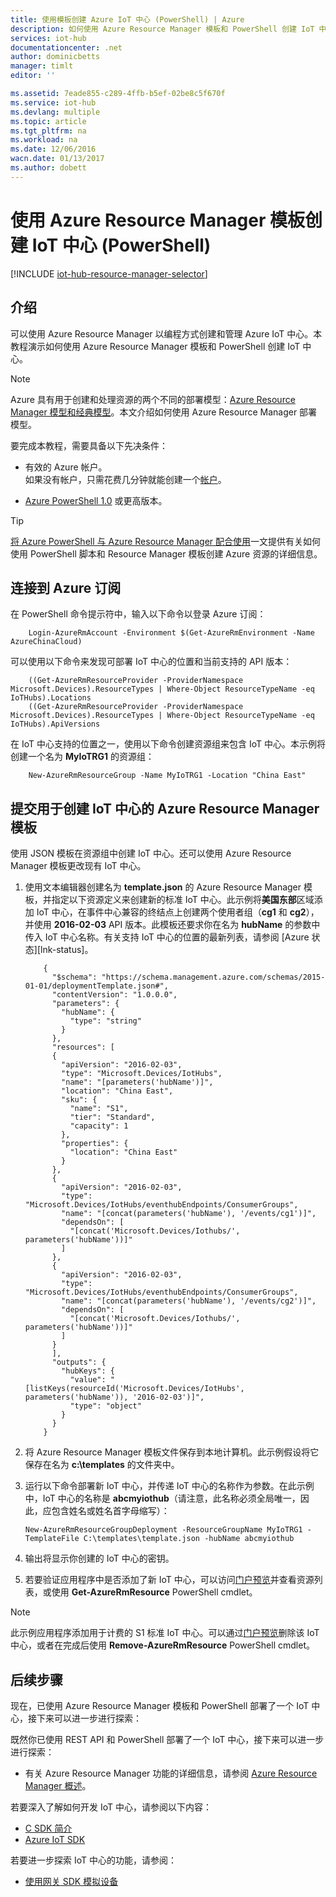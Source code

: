 ```yaml
---
title: 使用模板创建 Azure IoT 中心 (PowerShell) | Azure
description: 如何使用 Azure Resource Manager 模板和 PowerShell 创建 IoT 中心。
services: iot-hub
documentationcenter: .net
author: dominicbetts
manager: timlt
editor: ''

ms.assetid: 7eade855-c289-4ffb-b5ef-02be8c5f670f
ms.service: iot-hub
ms.devlang: multiple
ms.topic: article
ms.tgt_pltfrm: na
ms.workload: na
ms.date: 12/06/2016
wacn.date: 01/13/2017
ms.author: dobett
---
```


# 使用 Azure Resource Manager 模板创建 IoT 中心 \(PowerShell\)

[!INCLUDE [iot-hub-resource-manager-selector](../../includes/iot-hub-resource-manager-selector.md)]

## 介绍
可以使用 Azure Resource Manager 以编程方式创建和管理 Azure IoT 中心。本教程演示如何使用 Azure Resource Manager 模板和 PowerShell 创建 IoT 中心。

> [!NOTE]
Azure 具有用于创建和处理资源的两个不同的部署模型：[Azure Resource Manager 模型和经典模型](../azure-resource-manager/resource-manager-deployment-model.md)。本文介绍如何使用 Azure Resource Manager 部署模型。
> 
> 

要完成本教程，需要具备以下先决条件：

* 有效的 Azure 帐户。<br/>如果没有帐户，只需花费几分钟就能创建一个[帐户][lnk-free-trial]。
- [Azure PowerShell 1.0][lnk-powershell-install] 或更高版本。

> [!TIP]
> [将 Azure PowerShell 与 Azure Resource Manager 配合使用][lnk-powershell-arm]一文提供有关如何使用 PowerShell 脚本和 Resource Manager 模板创建 Azure 资源的详细信息。

## 连接到 Azure 订阅

在 PowerShell 命令提示符中，输入以下命令以登录 Azure 订阅：

```
    Login-AzureRmAccount -Environment $(Get-AzureRmEnvironment -Name AzureChinaCloud)
```

可以使用以下命令来发现可部署 IoT 中心的位置和当前支持的 API 版本：

```
    ((Get-AzureRmResourceProvider -ProviderNamespace Microsoft.Devices).ResourceTypes | Where-Object ResourceTypeName -eq IoTHubs).Locations
    ((Get-AzureRmResourceProvider -ProviderNamespace Microsoft.Devices).ResourceTypes | Where-Object ResourceTypeName -eq IoTHubs).ApiVersions
```

在 IoT 中心支持的位置之一，使用以下命令创建资源组来包含 IoT 中心。本示例将创建一个名为 **MyIoTRG1** 的资源组：

```
    New-AzureRmResourceGroup -Name MyIoTRG1 -Location "China East"
```

## 提交用于创建 IoT 中心的 Azure Resource Manager 模板
使用 JSON 模板在资源组中创建 IoT 中心。还可以使用 Azure Resource Manager 模板更改现有 IoT 中心。

1. 使用文本编辑器创建名为 **template.json** 的 Azure Resource Manager 模板，并指定以下资源定义来创建新的标准 IoT 中心。此示例将**美国东部**区域添加 IoT 中心，在事件中心兼容的终结点上创建两个使用者组（**cg1** 和 **cg2**），并使用 **2016-02-03** API 版本。此模板还要求你在名为 **hubName** 的参数中传入 IoT 中心名称。有关支持 IoT 中心的位置的最新列表，请参阅 \[Azure 状态\]\[lnk-status\]。

    ```
        {
          "$schema": "https://schema.management.azure.com/schemas/2015-01-01/deploymentTemplate.json#",
          "contentVersion": "1.0.0.0",
          "parameters": {
            "hubName": {
              "type": "string"
            }
          },
          "resources": [
          {
            "apiVersion": "2016-02-03",
            "type": "Microsoft.Devices/IotHubs",
            "name": "[parameters('hubName')]",
            "location": "China East",
            "sku": {
              "name": "S1",
              "tier": "Standard",
              "capacity": 1
            },
            "properties": {
              "location": "China East"
            }
          },
          {
            "apiVersion": "2016-02-03",
            "type": "Microsoft.Devices/IotHubs/eventhubEndpoints/ConsumerGroups",
            "name": "[concat(parameters('hubName'), '/events/cg1')]",
            "dependsOn": [
              "[concat('Microsoft.Devices/Iothubs/', parameters('hubName'))]"
            ]
          },
          {
            "apiVersion": "2016-02-03",
            "type": "Microsoft.Devices/IotHubs/eventhubEndpoints/ConsumerGroups",
            "name": "[concat(parameters('hubName'), '/events/cg2')]",
            "dependsOn": [
              "[concat('Microsoft.Devices/Iothubs/', parameters('hubName'))]"
            ]
          }
          ],
          "outputs": {
            "hubKeys": {
              "value": "[listKeys(resourceId('Microsoft.Devices/IotHubs', parameters('hubName')), '2016-02-03')]",
              "type": "object"
            }
          }
        }
    ```

2. 将 Azure Resource Manager 模板文件保存到本地计算机。此示例假设将它保存在名为 **c:\\templates** 的文件夹中。

3. 运行以下命令部署新 IoT 中心，并传递 IoT 中心的名称作为参数。在此示例中，IoT 中心的名称是 **abcmyiothub**（请注意，此名称必须全局唯一，因此，应包含姓名或姓名首字母缩写）：

    ```
    New-AzureRmResourceGroupDeployment -ResourceGroupName MyIoTRG1 -TemplateFile C:\templates\template.json -hubName abcmyiothub
    ```

4. 输出将显示你创建的 IoT 中心的密钥。
5. 若要验证应用程序中是否添加了新 IoT 中心，可以访问[门户预览][lnk-azure-portal]并查看资源列表，或使用 **Get-AzureRmResource** PowerShell cmdlet。

> [!NOTE]
> 此示例应用程序添加用于计费的 S1 标准 IoT 中心。可以通过[门户预览][lnk-azure-portal]删除该 IoT 中心，或者在完成后使用 **Remove-AzureRmResource** PowerShell cmdlet。

## 后续步骤
现在，已使用 Azure Resource Manager 模板和 PowerShell 部署了一个 IoT 中心，接下来可以进一步进行探索：

既然你已使用 REST API 和 PowerShell 部署了一个 IoT 中心，接下来可以进一步进行探索：

- 有关 Azure Resource Manager 功能的详细信息，请参阅 [Azure Resource Manager 概述][lnk-azure-rm-overview]。

若要深入了解如何开发 IoT 中心，请参阅以下内容：

- [C SDK 简介][lnk-c-sdk]
- [Azure IoT SDK][lnk-sdks]

若要进一步探索 IoT 中心的功能，请参阅：

- [使用网关 SDK 模拟设备][lnk-gateway]

<!-- Links -->

[lnk-free-trial]: https://www.azure.cn/pricing/1rmb-trial/
[lnk-azure-portal]: https://portal.azure.cn/
[lnk-powershell-install]: ../powershell-install-configure.md

[lnk-azure-rm-overview]: ../azure-resource-manager/resource-group-overview.md
[lnk-powershell-arm]: ../azure-resource-manager/powershell-azure-resource-manager.md

[lnk-c-sdk]: ./iot-hub-device-sdk-c-intro.md
[lnk-sdks]: ./iot-hub-devguide-sdks.md

[lnk-gateway]: ./iot-hub-linux-gateway-sdk-simulated-device.md

<!---HONumber=Mooncake_0109_2017-->
<!--Update_Description:update wording-->